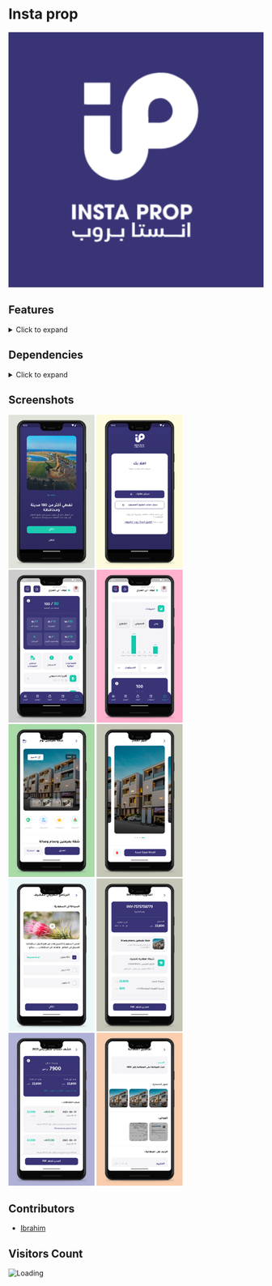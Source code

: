 # Insta prop 

<p float="center">
<img src="https://github.com/Ibrahim12699/insta_prop_user/blob/ibrahim/screenshots/ic_launcher-playstore.png?raw=true" width="800" />
</p>

## Features
<details>
     <summary> Click to expand </summary>

* OnBoarding
* Phone authentucation
* Home
* Search
* Filter
* Map
* View property
* Favorite
* Chat with owner & support
* Reservation
* Innovation
* Wallet
* Notifications
* Profile
* Payment
* Faq
* About
* Share
* Rate
</details>

## Dependencies
<details>
     <summary> Click to expand </summary>

* [dio](https://pub.dev/packages/dio)
* [bloc](https://pub.dev/packages/bloc)
* [firebase_auth](https://pub.dev/packages/firebase_auth)
* [google_maps_flutter](https://pub.dev/packages/google_maps_flutter)
* [flutter_screenutil](https://pub.dev/packages/flutter_screenutil)
* [syncfusion_flutter_datepicker](https://pub.dev/packages/syncfusion_flutter_datepicker)
* [intl_phone_number_input](https://pub.dev/packages/intl_phone_number_input)
* [pin_code_fields](https://pub.dev/packages/pin_code_fields)
* [intl](https://pub.dev/packages/intl)
* [share](https://pub.dev/packages/share)
* [url_launcher](https://pub.dev/packages/url_launcher)
* [image_picker](https://pub.dev/packages/image_picker)
* [shared_preferences](https://pub.dev/packages/shared_preferences)
     
</details>

## Screenshots
<p float="left">
<img src="https://github.com/Ibrahim12699/insta_prop_admin/blob/ibrahim/screenshots/1.jpg?raw=true" width="170" />
<img src="https://github.com/Ibrahim12699/insta_prop_admin/blob/ibrahim/screenshots/2.jpg?raw=true" width="170" />
<img src="https://github.com/Ibrahim12699/insta_prop_admin/blob/ibrahim/screenshots/3.jpg?raw=true" width="170" />
<img src="https://github.com/Ibrahim12699/insta_prop_admin/blob/ibrahim/screenshots/4.jpg?raw=true" width="170" />
<img src="https://github.com/Ibrahim12699/insta_prop_admin/blob/ibrahim/screenshots/5.jpg?raw=true" width="170" />
<img src="https://github.com/Ibrahim12699/insta_prop_admin/blob/ibrahim/screenshots/6.jpg?raw=true" width="170" />
<img src="https://github.com/Ibrahim12699/insta_prop_admin/blob/ibrahim/screenshots/7.jpg?raw=true" width="170" />
<img src="https://github.com/Ibrahim12699/insta_prop_admin/blob/ibrahim/screenshots/8.jpg?raw=true" width="170" />
<img src="https://github.com/Ibrahim12699/insta_prop_admin/blob/ibrahim/screenshots/9.jpg?raw=true" width="170" />
<img src="https://github.com/Ibrahim12699/insta_prop_admin/blob/ibrahim/screenshots/10.jpg?raw=true" width="170" />
</p>


## Contributors
* [Ibrahim](https://github.com/Ibrahim12699)
## Visitors Count

<img align="left" src = "https://profile-counter.glitch.me/insta_prop_admin/count.svg" alt ="Loading">

